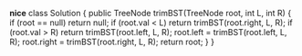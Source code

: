 **nice**
class Solution {
public TreeNode trimBST(TreeNode root, int L, int R) {
if (root == null) return null;
if (root.val < L) return trimBST(root.right, L, R);
if (root.val > R) return trimBST(root.left, L, R);
root.left = trimBST(root.left, L, R);
root.right = trimBST(root.right, L, R);
return root;
}
}